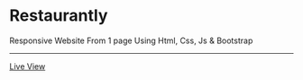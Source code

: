 # Restaurantly
Responsive Website From 1 page Using Html, Css, Js & Bootstrap
<hr/>
<a href="https://ziad-ahmed22.github.io/Restaurantly/">Live View</a>
